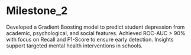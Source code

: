 # Milestone_2
Developed a Gradient Boosting model to predict student depression from academic, psychological, and social features. Achieved ROC-AUC > 90% with focus on Recall and F1-Score to ensure early detection. Insights support targeted mental health interventions in schools.
